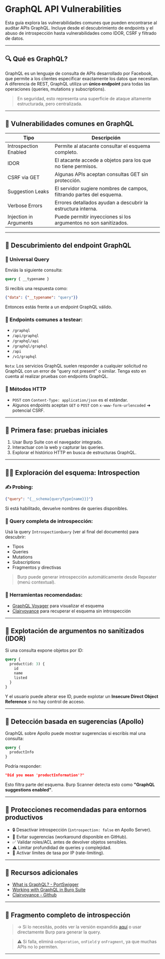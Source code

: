# GraphQL API Vulnerabilities

Esta guía explora las vulnerabilidades comunes que pueden encontrarse al auditar APIs GraphQL. Incluye desde el descubrimiento de endpoints y el abuso de introspección hasta vulnerabilidades como IDOR, CSRF y filtrado de datos.

---

## 🔍 Qué es GraphQL?

GraphQL es un lenguaje de consulta de APIs desarrollado por Facebook, que permite a los clientes especificar exactamente los datos que necesitan. A diferencia de REST, GraphQL utiliza un **único endpoint** para todas las operaciones (queries, mutations y subscriptions).

> En seguridad, esto representa una superficie de ataque altamente estructurada, pero centralizada.

---

## 🎯 Vulnerabilidades comunes en GraphQL

| Tipo | Descripción |
|------|-------------|
| Introspection Enabled | Permite al atacante consultar el esquema completo. |
| IDOR | El atacante accede a objetos para los que no tiene permisos. |
| CSRF via GET | Algunas APIs aceptan consultas GET sin protección. |
| Suggestion Leaks | El servidor sugiere nombres de campos, filtrando partes del esquema. |
| Verbose Errors | Errores detallados ayudan a descubrir la estructura interna. |
| Injection in Arguments | Puede permitir inyecciones si los argumentos no son sanitizados. |

---

## 🚩 Descubrimiento del endpoint GraphQL

### 📌 Universal Query

Enviás la siguiente consulta:

```graphql
query { __typename }
```

Si recibís una respuesta como:
```json
{"data": {"__typename": "query"}}
```
Entonces estás frente a un endpoint GraphQL válido.

### 📂 Endpoints comunes a testear:

- `/graphql`
- `/api/graphql`
- `/graphql/api`
- `/graphql/graphql`
- `/api`
- `/v1/graphql`

`Nota`: Los servicios GraphQL suelen responder a cualquier solicitud no GraphQL con un error de "query not present" o similar. Tenga esto en cuenta al realizar pruebas con endpoints GraphQL.

### 🧪 Métodos HTTP

- `POST` con `Content-Type: application/json` es el estándar.
- Algunos endpoints aceptan `GET` o `POST` con `x-www-form-urlencoded` ➜ potencial CSRF.

---

## 🔬 Primera fase: pruebas iniciales

1. Usar Burp Suite con el navegador integrado.
2. Interactuar con la web y capturar las queries.
3. Explorar el histórico HTTP en busca de estructuras GraphQL.

---

## 🕵️‍♂️ Exploración del esquema: Introspection

### ✍️ Probing:
```json
{"query": "{__schema{queryType{name}}}"}
```

Si está habilitado, devuelve nombres de queries disponibles.

### 📜 Query completa de introspección:
Usá la query `IntrospectionQuery` (ver al final del documento) para descubrir:
- Tipos
- Queries
- Mutations
- Subscriptions
- Fragmentos y directivas

> Burp puede generar introspección automáticamente desde Repeater (menú contextual).

### 🧭 Herramientas recomendadas:
- [GraphQL Voyager](https://apis.guru/graphql-voyager/) para visualizar el esquema
- [Clairvoyance](https://github.com/nikitastupin/clairvoyance) para recuperar el esquema sin introspección

---

## 🧨 Explotación de argumentos no sanitizados (IDOR)

Si una consulta expone objetos por ID:

```graphql
query {
  product(id: 3) {
    id
    name
    listed
  }
}
```

Y el usuario puede alterar ese ID, puede explotar un **Insecure Direct Object Reference** si no hay control de acceso.

---

## 🧠 Detección basada en sugerencias (Apollo)

GraphQL sobre Apollo puede mostrar sugerencias si escribís mal una consulta:

```graphql
query {
  productInfo
}
```

Podría responder:
```json
"Did you mean 'productInformation'?"
```
Esto filtra parte del esquema. Burp Scanner detecta esto como **"GraphQL suggestions enabled"**.

---

## 🧱 Protecciones recomendadas para entornos productivos

- 🔒 Desactivar introspección (`introspection: false` en Apollo Server).
- 🚫 Evitar sugerencias (workaround disponible en GitHub).
- ✅ Validar roles/ACL antes de devolver objetos sensibles.
- ⚠️ Limitar profundidad de queries y complejidad.
- 📌 Activar límites de tasa por IP (rate-limiting).

---

## 🔗 Recursos adicionales

- [What is GraphQL? - PortSwigger](https://portswigger.net/web-security/graphql)
- [Working with GraphQL in Burp Suite](https://portswigger.net/burp/documentation/guided/getting-started/graphql)
- [Clairvoyance - Github](https://github.com/nikitastupin/clairvoyance)

---

## 📌 Fragmento completo de introspección
> → Si lo necesitás, podés ver la versión expandida [aquí](https://graphql.org/learn/introspection/) o usar directamente Burp para generar la query.

> ⚠️ Si falla, eliminá `onOperation`, `onField` y `onFragment`, ya que muchas APIs no lo permiten.

---


